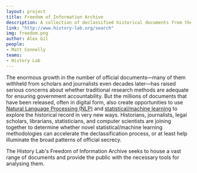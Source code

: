 ```yaml
---
layout: project
title: Freedom of Information Archive
description: A collection of declassified historical documents from the US government paired with a set of tools and analysis.
link: "http://www.history-lab.org/search"
img: freedom.png
author: Alex Gil
people:
- Matt Connelly
teams:
- History Lab
---
```


The enormous growth in the number of official documents—many of them withheld from scholars and journalists even decades later—has raised serious concerns about whether traditional research methods are adequate for ensuring government accountability. But the millions of documents that have been released, often in digital form, also create opportunities to use <a href="http://www1.cs.columbia.edu/nlp/index.cgi">Natural Language Processing (NLP)</a> and <a href="http://ccls.columbia.edu/research/machine-learning" target="blank">statistical/machine learning</a> to explore the historical record in very new ways. Historians, journalists, legal scholars, librarians, statisticians, and computer scientists are joining together to determine whether novel statistical/machine learning methodologies can accelerate the declassification process, or at least help illuminate the broad patterns of official secrecy. 

The History Lab's Freedom of Information Archive seeks to house a vast range of documents and provide the public with the necessary tools for analysing them.
